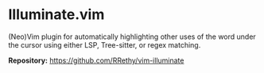 # Illuminate.vim

 (Neo)Vim plugin for automatically highlighting other uses of the word under the cursor using either LSP, Tree-sitter, or regex matching.

**Repository:** <https://github.com/RRethy/vim-illuminate>
